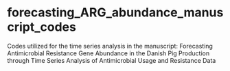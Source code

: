 # forecasting_ARG_abundance_manuscript_codes
Codes utilized for the time series analysis in the manuscript: Forecasting Antimicrobial Resistance Gene Abundance in the Danish Pig Production through Time Series Analysis of Antimicrobial Usage and Resistance Data
